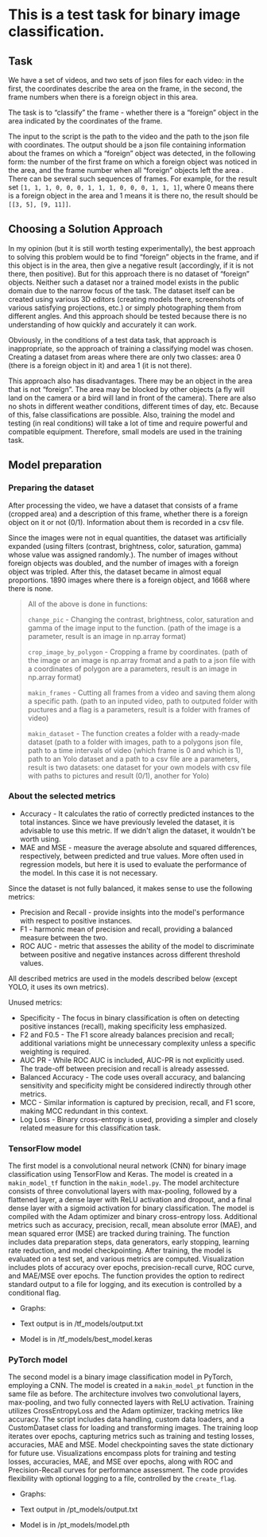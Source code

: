 # This is a test task for binary image classification.
## Task
We have a set of videos, and two sets of json files for each video: in the first, the coordinates describe the area on the frame, in the second, the frame numbers when there is a foreign object in this area.

The task is to “classify” the frame - whether there is a “foreign” object in the area indicated by the coordinates of the frame.

The input to the script is the path to the video and the path to the json file with coordinates. The output should be a json file containing information about the frames on which a “foreign” object was detected, in the following form: the number of the first frame on which a foreign object was noticed in the area, and the frame number when all “foreign” objects left the area . There can be several such sequences of frames. For example, for the result set ```[1, 1, 1, 0, 0, 0, 1, 1, 1, 0, 0, 0, 1, 1, 1]```, where 0 means there is a foreign object in the area and 1 means it is there no, the result should be ```[[3, 5], [9, 11]]```.

## Choosing a Solution Approach
In my opinion (but it is still worth testing experimentally), the best approach to solving this problem would be to find “foreign” objects in the frame, and if this object is in the area, then give a negative result (accordingly, if it is not there, then positive). But for this approach there is no dataset of “foreign” objects. Neither such a dataset nor a trained model exists in the public domain due to the narrow focus of the task. The dataset itself can be created using various 3D editors (creating models there, screenshots of various satisfying projections, etc.) or simply photographing them from different angles.
And this approach should be tested because there is no understanding of how quickly and accurately it can work.

Obviously, in the conditions of a test data task, that approach is inappropriate, so the approach of training a classifying model was chosen. Creating a dataset from areas where there are only two classes: area 0 (there is a foreign object in it) and area 1 (it is not there). 

This approach also has disadvantages. There may be an object in the area that is not “foreign”. The area may be blocked by other objects (a fly will land on the camera or a bird will land in front of the camera). There are also no shots in different weather conditions, different times of day, etc. Because of this, false classifications are possible. Also, training the model and testing (in real conditions) will take a lot of time and require powerful and compatible equipment. Therefore, small models are used in the training task.

## Model preparation
### Preparing the dataset
After processing the video, we have a dataset that consists of a frame (cropped area) and a description of this frame, whether there is a foreign object on it or not (0/1). Information about them is recorded in a csv file.

Since the images were not in equal quantities, the dataset was artificially expanded (using filters (contrast, brightness, color, saturation, gamma) whose value was assigned randomly.). The number of images without foreign objects was doubled, and the number of images with a foreign object was tripled. After this, the dataset became in almost equal proportions. 1890 images where there is a foreign object, and 1668 where there is none.

>All of the above is done in functions:
>
>```change_pic``` - Changing the contrast, brightness, color, saturation and gamma of the image input to the function. (path of the image is a parameter, result is an image in np.array format)
>
>```crop_image_by_polygon``` - Cropping a frame by coordinates. (path of the image or an image is np.array fromat and a path to a json file with a coordinates of polygon are a parameters, result is an image in np.array format)
>
>```makin_frames``` - Cutting all frames from a video and saving them along a specific path. (path to an inputed video, path to outputed folder with puctures and a flag is a parameters, result is a folder with frames of video)
>
>```makin_dataset``` - The function creates a folder with a ready-made dataset (path to a folder with images, path to a polygons json file, path to a time intervals of video (which frame is 0 and which is 1), path to an Yolo dataset and a path to a csv file are a parameters, result is two datasets: one dataset for your own models with csv file with paths to pictures and result (0/1), another for Yolo)

### About the selected metrics
- Accuracy - It calculates the ratio of correctly predicted instances to the total instances. Since we have previously leveled the dataset, it is advisable to use this metric. If we didn't align the dataset, it wouldn't be worth using.
- MAE and MSE - measure the average absolute and squared differences, respectively, between predicted and true values. More often used in regression models, but here it is used to evaluate the performance of the model. In this case it is not necessary.

Since the dataset is not fully balanced, it makes sense to use the following metrics:

- Precision and Recall - provide insights into the model's performance with respect to positive instances.
- F1 - harmonic mean of precision and recall, providing a balanced measure between the two.
- ROC AUC - metric that assesses the ability of the model to discriminate between positive and negative instances across different threshold values.

All described metrics are used in the models described below (except YOLO, it uses its own metrics).

Unused metrics:

- Specificity - The focus in binary classification is often on detecting positive instances (recall), making specificity less emphasized.
- F2 and F0.5 - The F1 score already balances precision and recall; additional variations might be unnecessary complexity unless a specific weighting is required.
- AUC PR - While ROC AUC is included, AUC-PR is not explicitly used. The trade-off between precision and recall is already assessed.
- Balanced Accuracy - The code uses overall accuracy, and balancing sensitivity and specificity might be considered indirectly through other metrics.
- MCC - Similar information is captured by precision, recall, and F1 score, making MCC redundant in this context.
- Log Loss - Binary cross-entropy is used, providing a simpler and closely related measure for this classification task.

### TensorFlow model
The first model is a convolutional neural network (CNN) for binary image classification using TensorFlow and Keras. The model is created in a ```makin_model_tf``` function in the ```makin_model.py```. The model architecture consists of three convolutional layers with max-pooling, followed by a flattened layer, a dense layer with ReLU activation and dropout, and a final dense layer with a sigmoid activation for binary classification. The model is compiled with the Adam optimizer and binary cross-entropy loss. Additional metrics such as accuracy, precision, recall, mean absolute error (MAE), and mean squared error (MSE) are tracked during training. The function includes data preparation steps, data generators, early stopping, learning rate reduction, and model checkpointing. After training, the model is evaluated on a test set, and various metrics are computed. Visualization includes plots of accuracy over epochs, precision-recall curve, ROC curve, and MAE/MSE over epochs. The function provides the option to redirect standard output to a file for logging, and its execution is controlled by a conditional flag.
- Graphs:

- Text output is in /tf_models/output.txt
- Model is in /tf_models/best_model.keras

### PyTorch model
The second model is a binary image classification model in PyTorch, employing a CNN. The model is created in a ```makin_model_pt``` function in the same file as before. The architecture involves two convolutional layers, max-pooling, and two fully connected layers with ReLU activation. Training utilizes CrossEntropyLoss and the Adam optimizer, tracking metrics like accuracy. The script includes data handling, custom data loaders, and a CustomDataset class for loading and transforming images. The training loop iterates over epochs, capturing metrics such as training and testing losses, accuracies, MAE and MSE. Model checkpointing saves the state dictionary for future use. Visualizations encompass plots for training and testing losses, accuracies, MAE, and MSE over epochs, along with ROC and Precision-Recall curves for performance assessment. The code provides flexibility with optional logging to a file, controlled by the ```create_flag```.
- Graphs:

- Text output in /pt_models/output.txt
- Model is in /pt_models/model.pth

